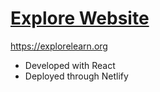 # [Explore Website](https://explorelearn.netlify.app)

https://explorelearn.org

- Developed with React
- Deployed through Netlify 
